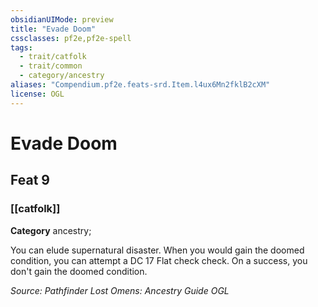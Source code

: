 ```yaml
---
obsidianUIMode: preview
title: "Evade Doom"
cssclasses: pf2e,pf2e-spell
tags:
  - trait/catfolk
  - trait/common
  - category/ancestry
aliases: "Compendium.pf2e.feats-srd.Item.l4ux6Mn2fklB2cXM"
license: OGL
---
```

# Evade Doom
## Feat 9
### [[catfolk]]

**Category** ancestry; 




You can elude supernatural disaster. When you would gain the doomed condition, you can attempt a DC 17 Flat check check. On a success, you don't gain the doomed condition.

*Source: Pathfinder Lost Omens: Ancestry Guide*
*OGL*